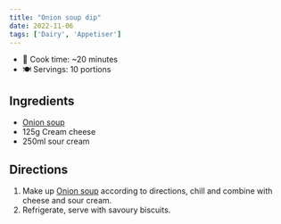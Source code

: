 ```yaml
---
title: "Onion soup dip"
date: 2022-11-06
tags: ['Dairy', 'Appetiser']
---
```


- 🍳 Cook time: ~20 minutes
- 🍽️  Servings: 10 portions

## Ingredients

- [Onion soup](/recipes/french-onion-soup)
- 125g Cream cheese
- 250ml sour cream

## Directions

1. Make up [Onion soup](/recipes/french-onion-soup) according to directions, chill and combine with cheese and sour cream.
2. Refrigerate, serve with savoury biscuits.
